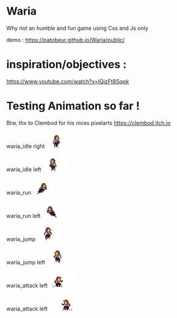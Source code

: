 # Waria
Why not an humble and fun game using Css and Js only

demo : https://patobeur.github.io/Waria/public/

# inspiration/objectives :
https://www.youtube.com/watch?v=IQjzFt8Sqpk

# Testing Animation so far !
Btw, thx to Clembod for his nices pixelarts
https://clembod.itch.io

waria_idle right
![waria_idle](public/anims_Assets/waria_idle.gif?raw=true "waria_idle")

waria_idle left
![waria_idle_l](public/anims_Assets/waria_idle_l.gif?raw=true "waria_idle_l")

waria_run
![waria_run](public/anims_Assets/waria_run.gif?raw=true "waria_run")

waria_run left
![waria_run_l](public/anims_Assets/waria_run_l.gif?raw=true "waria_run_l")

waria_jump
![waria_jump](public/anims_Assets/waria_jump.gif?raw=true "waria_jump")

waria_jump left
![waria_jump_l](public/anims_Assets/waria_jump_l.gif?raw=true "waria_jump_l")

waria_attack left
![waria_dask_attack](public/anims_Assets/waria_dask_attack.gif?raw=true "waria_dask_attack")

waria_attack left
![waria_dask_attack_l](public/anims_Assets/waria_dask_attack_l.gif?raw=true "waria_dask_attack_l")
